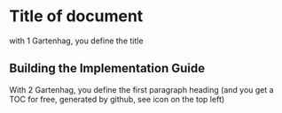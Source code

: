 # Title of document

with 1 Gartenhag, you define the title
## Building the Implementation Guide

With 2 Gartenhag, you define the first paragraph heading (and you get a TOC for free, generated by github, see icon on the top left)
